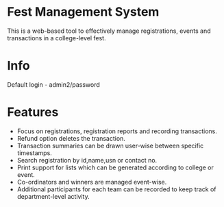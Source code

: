 Fest Management System
======================

This is a web-based tool to effectively manage registrations, events and transactions in a college-level fest. 

Info
====

Default login - admin2/password

Features
========

* Focus on registrations, registration reports and recording transactions.
* Refund option deletes the transaction.
* Transaction summaries can be drawn user-wise between specific timestamps.
* Search registration by id,name,usn or contact no.
* Print support for lists which can be generated according to college or event.
* Co-ordinators and winners are managed event-wise.
* Additional participants for each team can be recorded to keep track of department-level activity.